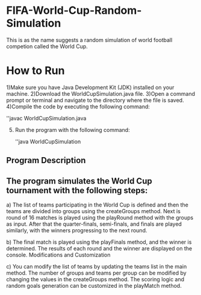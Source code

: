 # FIFA-World-Cup-Random-Simulation
This is as the name suggests a random simulation of world football competion called the World Cup. 



How to Run
==========
1)Make sure  you have Java Development Kit (JDK) installed on your machine.
2)Download the WorldCupSimulation.java file.
3)Open a command prompt or terminal and navigate to the directory where the file is saved.
4)Compile the code by executing the following command:

   ''javac WorldCupSimulation.java
   
5) Run the program with the following command:

   ''java WorldCupSimulation
   
Program Description
------------------
The program simulates the World Cup tournament with the following steps:
--------------------------------------------------------------------

a) The list of teams participating in the World Cup is defined and then 
the teams are divided into groups using the createGroups method.
Next is round of 16 matches is played using the playRound method with the groups as input.
After that the quarter-finals, semi-finals, and finals are played similarly, with the winners progressing to the next round.

b) The final match is played using the playFinals method, and the winner is determined.
The results of each round and the winner are displayed on the console.
Modifications and Customization

c) You can modify the list of teams by updating the teams list in the main method.
The number of groups and teams per group can be modified by changing the values in the createGroups method.
The scoring logic and random goals generation can be customized in the playMatch method.
